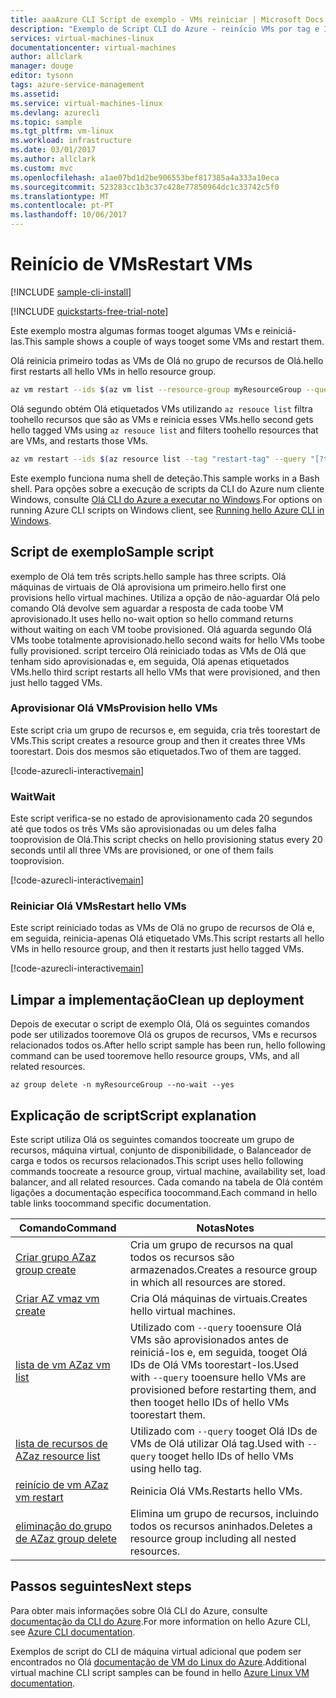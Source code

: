 ```yaml
---
title: aaaAzure CLI Script de exemplo - VMs reiniciar | Microsoft Docs
description: "Exemplo de Script CLI do Azure - reinício VMs por tag e ID"
services: virtual-machines-linux
documentationcenter: virtual-machines
author: allclark
manager: douge
editor: tysonn
tags: azure-service-management
ms.assetid: 
ms.service: virtual-machines-linux
ms.devlang: azurecli
ms.topic: sample
ms.tgt_pltfrm: vm-linux
ms.workload: infrastructure
ms.date: 03/01/2017
ms.author: allclark
ms.custom: mvc
ms.openlocfilehash: a1ae07bd1d2be906553bef817385a4a333a10eca
ms.sourcegitcommit: 523283cc1b3c37c428e77850964dc1c33742c5f0
ms.translationtype: MT
ms.contentlocale: pt-PT
ms.lasthandoff: 10/06/2017
---
```

# <a name="restart-vms"></a><span data-ttu-id="e2e43-103">Reinício de VMs</span><span class="sxs-lookup"><span data-stu-id="e2e43-103">Restart VMs</span></span>

[!INCLUDE [sample-cli-install](../../../includes/sample-cli-install.md)]

[!INCLUDE [quickstarts-free-trial-note](../../../includes/quickstarts-free-trial-note.md)]

<span data-ttu-id="e2e43-104">Este exemplo mostra algumas formas tooget algumas VMs e reiniciá-las.</span><span class="sxs-lookup"><span data-stu-id="e2e43-104">This sample shows a couple of ways tooget some VMs and restart them.</span></span>

<span data-ttu-id="e2e43-105">Olá reinicia primeiro todas as VMs de Olá no grupo de recursos de Olá.</span><span class="sxs-lookup"><span data-stu-id="e2e43-105">hello first restarts all hello VMs in hello resource group.</span></span>

```bash
az vm restart --ids $(az vm list --resource-group myResourceGroup --query "[].id" -o tsv)
```

<span data-ttu-id="e2e43-106">Olá segundo obtém Olá etiquetados VMs utilizando `az resouce list` filtra toohello recursos que são as VMs e reinicia esses VMs.</span><span class="sxs-lookup"><span data-stu-id="e2e43-106">hello second gets hello tagged VMs using `az resouce list` and filters toohello resources that are VMs, and restarts those VMs.</span></span>

```bash
az vm restart --ids $(az resource list --tag "restart-tag" --query "[?type=='Microsoft.Compute/virtualMachines'].id" -o tsv)
```

<span data-ttu-id="e2e43-107">Este exemplo funciona numa shell de deteção.</span><span class="sxs-lookup"><span data-stu-id="e2e43-107">This sample works in a Bash shell.</span></span> <span data-ttu-id="e2e43-108">Para opções sobre a execução de scripts da CLI do Azure num cliente Windows, consulte [Olá CLI do Azure a executar no Windows](../windows/cli-options.md).</span><span class="sxs-lookup"><span data-stu-id="e2e43-108">For options on running Azure CLI scripts on Windows client, see [Running hello Azure CLI in Windows](../windows/cli-options.md).</span></span>


## <a name="sample-script"></a><span data-ttu-id="e2e43-109">Script de exemplo</span><span class="sxs-lookup"><span data-stu-id="e2e43-109">Sample script</span></span>

<span data-ttu-id="e2e43-110">exemplo de Olá tem três scripts.</span><span class="sxs-lookup"><span data-stu-id="e2e43-110">hello sample has three scripts.</span></span>
<span data-ttu-id="e2e43-111">Olá máquinas de virtuais de Olá aprovisiona um primeiro.</span><span class="sxs-lookup"><span data-stu-id="e2e43-111">hello first one provisions hello virtual machines.</span></span>
<span data-ttu-id="e2e43-112">Utiliza a opção de não-aguardar Olá pelo comando Olá devolve sem aguardar a resposta de cada toobe VM aprovisionado.</span><span class="sxs-lookup"><span data-stu-id="e2e43-112">It uses hello no-wait option so hello command returns without waiting on each VM toobe provisioned.</span></span>
<span data-ttu-id="e2e43-113">Olá aguarda segundo Olá VMs toobe totalmente aprovisionado.</span><span class="sxs-lookup"><span data-stu-id="e2e43-113">hello second waits for hello VMs toobe fully provisioned.</span></span>
<span data-ttu-id="e2e43-114">script terceiro Olá reiniciado todas as VMs de Olá que tenham sido aprovisionadas e, em seguida, Olá apenas etiquetados VMs.</span><span class="sxs-lookup"><span data-stu-id="e2e43-114">hello third script restarts all hello VMs that were provisioned, and then just hello tagged VMs.</span></span>

### <a name="provision-hello-vms"></a><span data-ttu-id="e2e43-115">Aprovisionar Olá VMs</span><span class="sxs-lookup"><span data-stu-id="e2e43-115">Provision hello VMs</span></span>

<span data-ttu-id="e2e43-116">Este script cria um grupo de recursos e, em seguida, cria três toorestart de VMs.</span><span class="sxs-lookup"><span data-stu-id="e2e43-116">This script creates a resource group and then it creates three VMs toorestart.</span></span>
<span data-ttu-id="e2e43-117">Dois dos mesmos são etiquetados.</span><span class="sxs-lookup"><span data-stu-id="e2e43-117">Two of them are tagged.</span></span>

[!code-azurecli-interactive[main](../../../cli_scripts/virtual-machine/restart-by-tag/provision.sh "Provision hello VMs")]

### <a name="wait"></a><span data-ttu-id="e2e43-118">Wait</span><span class="sxs-lookup"><span data-stu-id="e2e43-118">Wait</span></span>

<span data-ttu-id="e2e43-119">Este script verifica-se no estado de aprovisionamento cada 20 segundos até que todos os três VMs são aprovisionadas ou um deles falha tooprovision de Olá.</span><span class="sxs-lookup"><span data-stu-id="e2e43-119">This script checks on hello provisioning status every 20 seconds until all three VMs are provisioned, or one of them fails tooprovision.</span></span>

[!code-azurecli-interactive[main](../../../cli_scripts/virtual-machine/restart-by-tag/wait.sh "Wait for hello VMs toobe provisioned")]

### <a name="restart-hello-vms"></a><span data-ttu-id="e2e43-120">Reiniciar Olá VMs</span><span class="sxs-lookup"><span data-stu-id="e2e43-120">Restart hello VMs</span></span>

<span data-ttu-id="e2e43-121">Este script reiniciado todas as VMs de Olá no grupo de recursos de Olá e, em seguida, reinicia-apenas Olá etiquetado VMs.</span><span class="sxs-lookup"><span data-stu-id="e2e43-121">This script restarts all hello VMs in hello resource group, and then it restarts just hello tagged VMs.</span></span>

[!code-azurecli-interactive[main](../../../cli_scripts/virtual-machine/restart-by-tag/restart.sh "Restart VMs by tag")]

## <a name="clean-up-deployment"></a><span data-ttu-id="e2e43-122">Limpar a implementação</span><span class="sxs-lookup"><span data-stu-id="e2e43-122">Clean up deployment</span></span> 

<span data-ttu-id="e2e43-123">Depois de executar o script de exemplo Olá, Olá os seguintes comandos pode ser utilizados tooremove Olá os grupos de recursos, VMs e recursos relacionados todos os.</span><span class="sxs-lookup"><span data-stu-id="e2e43-123">After hello script sample has been run, hello following command can be used tooremove hello resource groups, VMs, and all related resources.</span></span>

```azurecli-interactive 
az group delete -n myResourceGroup --no-wait --yes
```

## <a name="script-explanation"></a><span data-ttu-id="e2e43-124">Explicação de script</span><span class="sxs-lookup"><span data-stu-id="e2e43-124">Script explanation</span></span>

<span data-ttu-id="e2e43-125">Este script utiliza Olá os seguintes comandos toocreate um grupo de recursos, máquina virtual, conjunto de disponibilidade, o Balanceador de carga e todos os recursos relacionados.</span><span class="sxs-lookup"><span data-stu-id="e2e43-125">This script uses hello following commands toocreate a resource group, virtual machine, availability set, load balancer, and all related resources.</span></span> <span data-ttu-id="e2e43-126">Cada comando na tabela de Olá contém ligações a documentação específica toocommand.</span><span class="sxs-lookup"><span data-stu-id="e2e43-126">Each command in hello table links toocommand specific documentation.</span></span>

| <span data-ttu-id="e2e43-127">Comando</span><span class="sxs-lookup"><span data-stu-id="e2e43-127">Command</span></span> | <span data-ttu-id="e2e43-128">Notas</span><span class="sxs-lookup"><span data-stu-id="e2e43-128">Notes</span></span> |
|---|---|
| [<span data-ttu-id="e2e43-129">Criar grupo AZ</span><span class="sxs-lookup"><span data-stu-id="e2e43-129">az group create</span></span>](https://docs.microsoft.com/cli/azure/group#create) | <span data-ttu-id="e2e43-130">Cria um grupo de recursos na qual todos os recursos são armazenados.</span><span class="sxs-lookup"><span data-stu-id="e2e43-130">Creates a resource group in which all resources are stored.</span></span> |
| [<span data-ttu-id="e2e43-131">Criar AZ vm</span><span class="sxs-lookup"><span data-stu-id="e2e43-131">az vm create</span></span>](https://docs.microsoft.com/cli/azure/vm/availability-set#create) | <span data-ttu-id="e2e43-132">Cria Olá máquinas de virtuais.</span><span class="sxs-lookup"><span data-stu-id="e2e43-132">Creates hello virtual machines.</span></span>  |
| [<span data-ttu-id="e2e43-133">lista de vm AZ</span><span class="sxs-lookup"><span data-stu-id="e2e43-133">az vm list</span></span>](https://docs.microsoft.com/cli/azure/vm#list) | <span data-ttu-id="e2e43-134">Utilizado com `--query` tooensure Olá VMs são aprovisionados antes de reiniciá-los e, em seguida, tooget Olá IDs de Olá VMs toorestart-los.</span><span class="sxs-lookup"><span data-stu-id="e2e43-134">Used with `--query` tooensure hello VMs are provisioned before restarting them, and then tooget hello IDs of hello VMs toorestart them.</span></span> |
| [<span data-ttu-id="e2e43-135">lista de recursos de AZ</span><span class="sxs-lookup"><span data-stu-id="e2e43-135">az resource list</span></span>](https://docs.microsoft.com/cli/azure/vm#list) | <span data-ttu-id="e2e43-136">Utilizado com `--query` tooget Olá IDs de VMs de Olá utilizar Olá tag.</span><span class="sxs-lookup"><span data-stu-id="e2e43-136">Used with `--query` tooget hello IDs of hello VMs using hello tag.</span></span> |
| [<span data-ttu-id="e2e43-137">reinício de vm AZ</span><span class="sxs-lookup"><span data-stu-id="e2e43-137">az vm restart</span></span>](https://docs.microsoft.com/cli/azure/vm#list) | <span data-ttu-id="e2e43-138">Reinicia Olá VMs.</span><span class="sxs-lookup"><span data-stu-id="e2e43-138">Restarts hello VMs.</span></span> |
| [<span data-ttu-id="e2e43-139">eliminação do grupo de AZ</span><span class="sxs-lookup"><span data-stu-id="e2e43-139">az group delete</span></span>](https://docs.microsoft.com/cli/azure/vm/extension#set) | <span data-ttu-id="e2e43-140">Elimina um grupo de recursos, incluindo todos os recursos aninhados.</span><span class="sxs-lookup"><span data-stu-id="e2e43-140">Deletes a resource group including all nested resources.</span></span> |

## <a name="next-steps"></a><span data-ttu-id="e2e43-141">Passos seguintes</span><span class="sxs-lookup"><span data-stu-id="e2e43-141">Next steps</span></span>

<span data-ttu-id="e2e43-142">Para obter mais informações sobre Olá CLI do Azure, consulte [documentação da CLI do Azure](https://docs.microsoft.com/cli/azure/overview).</span><span class="sxs-lookup"><span data-stu-id="e2e43-142">For more information on hello Azure CLI, see [Azure CLI documentation](https://docs.microsoft.com/cli/azure/overview).</span></span>

<span data-ttu-id="e2e43-143">Exemplos de script do CLI de máquina virtual adicional que podem ser encontrados no Olá [documentação de VM do Linux do Azure](../linux/cli-samples.md?toc=%2fazure%2fvirtual-machines%2flinux%2ftoc.json).</span><span class="sxs-lookup"><span data-stu-id="e2e43-143">Additional virtual machine CLI script samples can be found in hello [Azure Linux VM documentation](../linux/cli-samples.md?toc=%2fazure%2fvirtual-machines%2flinux%2ftoc.json).</span></span>
